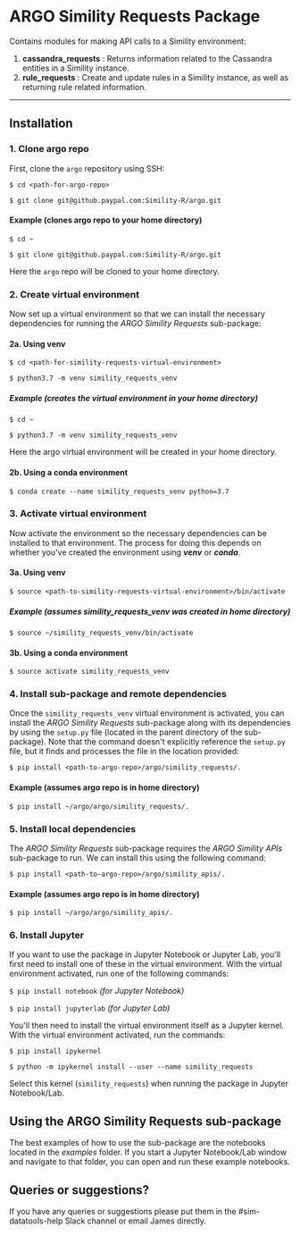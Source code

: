 # ARGO Simility Requests Package

Contains modules for making API calls to a Simility environment:

1) **cassandra_requests** : Returns information related to the Cassandra entities in a Simility instance.
2) **rule_requests** : Create and update rules in a Simility instance, as well as returning rule related information.

---

## Installation

### 1. Clone argo repo

First, clone the `argo` repository using SSH:

`$ cd <path-for-argo-repo>`

`$ git clone git@github.paypal.com:Simility-R/argo.git`

#### Example (clones argo repo to your home directory)

`$ cd ~`

`$ git clone git@github.paypal.com:Simility-R/argo.git`

Here the `argo` repo will be cloned to your home directory.

### 2. Create virtual environment

Now set up a virtual environment so that we can install the necessary dependencies for running the *ARGO Simility Requests* sub-package:

#### 2a. Using venv

`$ cd <path-for-simility-requests-virtual-environment>`

`$ python3.7 -m venv simility_requests_venv`

##### Example (creates the virtual environment in your home directory)

`$ cd ~`

`$ python3.7 -m venv simility_requests_venv`

Here the argo virtual environment will be created in your home directory.

#### 2b. Using a conda environment

`$ conda create --name simility_requests_venv python=3.7`

### 3. Activate virtual environment

Now activate the environment so the necessary dependencies can be installed to that environment. The process for doing this depends on whether you've created the environment using ***venv*** or ***conda***.

#### 3a. Using venv

`$ source <path-to-simility-requests-virtual-environment>/bin/activate`

##### Example (assumes simility_requests_venv was created in home directory)

`$ source ~/simility_requests_venv/bin/activate`

#### 3b. Using a conda environment

`$ source activate simility_requests_venv`

### 4. Install sub-package and remote dependencies

Once the `simility_requests_venv` virtual environment is activated, you can install the *ARGO Simility Requests* sub-package along with its dependencies by using the `setup.py` file (located in the parent directory of the sub-package). Note that the command doesn't explicitly reference the `setup.py` file, but it finds and processes the file in the location provided:

`$ pip install <path-to-argo-repo>/argo/simility_requests/.`

#### Example (assumes argo repo is in home directory)

`$ pip install ~/argo/argo/simility_requests/.`

### 5. Install local dependencies

The *ARGO Simility Requests* sub-package requires the *ARGO Simility APIs* sub-package to run. We can install this using the following command:

`$ pip install <path-to-argo-repo>/argo/simility_apis/.` 

#### Example (assumes argo repo is in home directory)

`$ pip install ~/argo/argo/simility_apis/.`

### 6. Install Jupyter

If you want to use the package in Jupyter Notebook or Jupyter Lab, you'll first need to install one of these in the virtual environment. With the virtual environment activated, run one of the following commands:

`$ pip install notebook` *(for Jupyter Notebook)*

`$ pip install jupyterlab` *(for Jupyter Lab)*

You'll then need to install the virtual environment itself as a Jupyter kernel. With the virtual environment activated, run the commands:

`$ pip install ipykernel`

`$ python -m ipykernel install --user --name simility_requests`

Select this kernel (`simility_requests`) when running the package in Jupyter Notebook/Lab.

## Using the ARGO Simility Requests sub-package

The best examples of how to use the sub-package are the notebooks located in the *examples* folder. If you start a Jupyter Notebook/Lab window and navigate to that folder, you can open and run these example notebooks.

## Queries or suggestions?

If you have any queries or suggestions please put them in the #sim-datatools-help Slack channel or email James directly.
